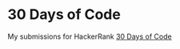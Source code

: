 # 30 Days of Code

My submissions for HackerRank [30 Days of Code](https://www.hackerrank.com/domains/tutorials/30-days-of-code)
